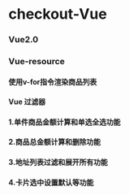# checkout-Vue
### Vue2.0
### Vue-resource
#### 使用v-for指令渲染商品列表 
#### Vue 过滤器
#### 1.单件商品金额计算和单选全选功能
#### 2.商品总金额计算和删除功能
#### 3.地址列表过滤和展开所有功能
#### 4.卡片选中设置默认等功能
